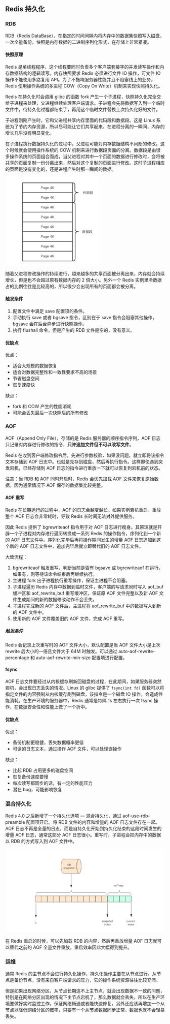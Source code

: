 ## Redis 持久化

### RDB

RDB（Redis DataBase），在指定的时间间隔内将内存中的数据集快照写入磁盘，一次全量备份。快照是内存数据的二进制序列化形式，在存储上非常紧凑。



#### 快照原理

Redis 是单线程程序，这个线程要同时负责多个客户端套接字的并发读写操作和内存数据结构的逻辑读写。内存快照要求 Redis 必须进行文件 IO 操作，可文件 IO 操作不能使用多路复用 API。为了不拖垮服务器性能并且不阻塞线上的业务，Redis 使用操作系统的多进程  COW（Copy On Write）机制来实现快照持久化。

Redis 在持久化时会调用 glibc 的函数 fork 产生一个子进程，快照持久化完全交给子进程来处理，父进程继续处理客户端请求。子进程会先将数据写入到一个临时文件中，待持久化过程都结束了，再用这个临时文件替换上次持久化好的文件。

子进程刚刚产生时，它和父进程共享内存里面的代码段和数据段。这是 Linux 系统为了节约内存资源，所以尽可能让它们共享起来。在进程分离的一瞬间，内存的增长几乎没有明显变化。

在子进程执行数据持久化的过程中，父进程可能对内存数据结构不间断的修改。这个时候就会使用操作系统的 COW 机制来进行数据段页面的分离。数据段是由很多操作系统的页面组合而成，当父进程对其中一个页面的数据进行修改时，会将被共享的页面复制一份分离出来，然后对这个复制的页面进行修改。这时子进程相应的页面是没有变化的，还是进程产生时那一瞬间的数据。

![Redis 数据页](../images/20220523120746001.png)

随着父进程修改操作的持续进行，越来越多的共享页面被分离出来，内存就会持续增长，但是也不会超过原有数据内存的 2 倍大小。另外一个 Redis 实例里冷数据占的比例往往是比较高的，所以很少会出现所有的页面都会被分离。



#### 触发条件

1. 配置文件中满足 save 配置项的条件。
2. 手动执行 save 或者 bgsave 指令，区别在于 save 指令会阻塞其他操作，bgsave 会在后台异步进行快照操作。
3. 执行 flushall 命令，但是产生的 RDB 文件是空的，没有意义。



#### 优缺点

优点：

- 适合大规模的数据恢复
- 适合对数据完整性和一致性要求不高的场景
- 节省磁盘空间
- 恢复速度快

缺点：

- fork 和 COW 产生的性能消耗
- 可能会丢失最后一次快照后的所有修改



### AOF

AOF（Append Only File），存储的是 Redis 服务器的顺序指令序列，AOF 日志只记录对内存进行修改的指令，**只许追加文件但不可以改写文件**。

Redis 在收到客户端修改指令后，先进行参数校验，如果没问题，就立即将该指令文本存储到 AOF 日志中。也就是先存到磁盘，然后再执行指令。这样即使遇到突发宕机，已经存储到 AOF 日志的指令进行重放一下就可以恢复到宕机前的状态。

注意：当 RDB 和 AOF 同时开启时，Redis 会优先加载 AOF 文件来恢复原始数据，因为通常情况下 AOF 保存的数据集比较完整。



#### AOF 重写

Redis 在长期运行的过程中，AOF 的日志会越变越长。如果实例宕机重启，重放整个 AOF 日志会非常耗时，导致 Redis 长时间无法对外提供服务。

因此 Redis 提供了 bgrewriteaof 指令用于对 AOF 日志进行瘦身。其原理就是开辟一个子进程对内存进行遍历转换成一系列 Redis 的操作指令，序列化到一个新的 AOF 日志文件中。序列化完毕后再将操作期间发生的增量 AOF 日志追加到这个新的 AOF 日志文件中，追加完毕后就立即替代旧的 AOF 日志文件。

大致流程：

1. bgrewriteaof 触发重写，判断当前是否有 bgsave 或 bgrewriteaof 在运行，如果有，则等待该命令结束后再继续执行。
2. 主进程 fork 出子进程执行重写操作，保证主进程不会阻塞。
3. 子进程遍历 Redis 内存中数据到临时文件，客户端的写请求同时写入 aof_buf 缓冲区和 aof_rewrite_buf 重写缓冲区，保证原 AOF 文件完整以及新 AOF 文件生成期间的新的数据修改动作不会丢失。
4. 子进程完成新的 AOF 文件后，主进程将 aof_rewrite_buf 中的数据写入到新的 AOF 文件中。
5. 使用新的 AOF 文件覆盖旧的 AOF 文件，完成 AOF 重写。



##### 触发条件

Redis 会记录上次重写时的 AOF 文件大小，默认配置是当 AOF 文件大小是上次 rewrite 后大小的一倍且文件大于 64M 时触发。可以通过  auto-aof-rewrite-percentage 和 auto-aof-rewrite-min-size 配置项进行配置。



#### fsync

AOF 日志文件要经过从内核缓存刷新回磁盘的过程，在此期间，如果服务器突然宕机，会出现日志丢失的情况。Linux 的 glibc 提供了 `fsync(int fd)` 函数可以将指定文件的内容强制从内核缓存刷到磁盘，该指令是一个磁盘 IO 操作，会造成性能消耗。在生产环境的服务器中，Redis 通常是每隔 1s 左右执行一次 fsync 操作，在数据安全性和性能上做了一个折中。



#### 优缺点

优点：

- 备份机制更稳健，丢失数据概率更低
- 可读的日志文本，通过操作 AOF 文件，可以处理误操作

缺点：

- 比起 RDB 占用更多的磁盘空间
- 恢复备份速度要慢
- 每次读写都同步的话，有一定的性能压力
- 潜在 bug，可能影响恢复



### 混合持久化

Redis 4.0 之后新增了一个持久化选项 — 混合持久化，通过 aof-use-rdb-preamble 配置项开启。将 RDB 文件的内容和增量的 AOF 日志文件存在一起。AOF 日志不再是全量的日志，而是自持久化开始到持久化结束的这段时间发生的增量 AOF 日志，通常这部分 AOF 日志很小。重写时，子进程会把内存中的数据以 RDB 的方式写入到 AOF 文件中。

![混合持久化](../images/20220523174615002.png)

在 Redis 重启的时候，可以先加载 RDB 的内容，然后再重放增量 AOF 日志就可以替代之前的 AOF 全量文件重放，重启效率因此大幅得到提升。



### 运维

通常 Redis 的主节点不会进行持久化操作，持久化操作主要在从节点进行。从节点是备份节点，没有来自客户端请求的压力，它的操作系统资源往往比较充沛。

但是如果出现网络分区，从节点长期连不上主节点，就会出现数据不一致的问题，特别是在网络分区出现的情况下主节点宕机了，那么数据就会丢失，所以在生产环境要做好实时监控工作，保证网络畅通或者能快速修复。另外还应该再增加一个从节点以降低网络分区的概率，只要有一个从节点数据同步正常，数据也就不会轻易丢失。

